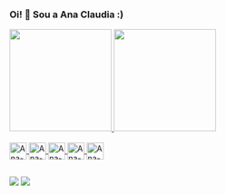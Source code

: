 ### Oi! 👋 Sou a Ana Claudia  :)

<div>
  <a href="https://github.com/anacss24">
<img height="180em" src="https://github-readme-stats.vercel.app/api?username=Anacss24&show_icons=true&theme=dracula&include_all_commits=true&count_private=true"/>
<img height="180em" src="https://github-readme-stats.vercel.app/api/top-langs/?username=Anacss24&layout=compact&langs_count=16&theme=dracula"/>
  </div>
<div style="display: inline_block"><br>
 <img align="center" alt="Ana-HTML" height="30" widht="40" src="https://cdn.jsdelivr.net/gh/devicons/devicon/icons/html5/html5-original.svg" />
 <img align="center" alt="Ana-CSS" height="30" widht="40" src="https://cdn.jsdelivr.net/gh/devicons/devicon/icons/css3/css3-original.svg" />
 <img align="center" alt="Ana-JS" height="30" widht="40" src="https://cdn.jsdelivr.net/gh/devicons/devicon/icons/javascript/javascript-original.svg" />
 <img align="center" alt="Ana-PY" height="30" widht="40" src="https://cdn.jsdelivr.net/gh/devicons/devicon/icons/python/python-original.svg" />
 <img align="center" alt="Ana-PY" height="30" widht="40"  src="https://cdn.jsdelivr.net/gh/devicons/devicon/icons/php/php-original.svg" />
</div>

##

<div>
  <a href="https://www.linkedin.com/in/anaclaudia-dev/" target="_blank"><img src="https://img.shields.io/badge/LinkedIn-0077B5?style=for-the-badge&logo=linkedin&logoColor=white" target="_blank"></a>
 <a href="mailto:contato@anaclaudiasantanadev@gmail.com" target="_blank"><img src="https://img.shields.io/badge/Gmail-D14836?style=for-the-badge&logo=gmail&logoColor=white" target="_blank"></a>
 
</div>
